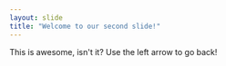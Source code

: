 ```yaml
---
layout: slide
title: "Welcome to our second slide!"
---
```

This is awesome, isn't it?
Use the left arrow to go back!
